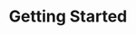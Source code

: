 ---
title: Getting Started
page_title: Getting Started | Navigation View
description: The navigation view control provides a collapsible navigation pane that helps implement the hamburger menu pattern and automatically adapts the pane's display mode to different control sizes.
slug: winforms/pageview/navigationview-getting-started
tags: navigation, view, hamburger
published: True
position: 3
---